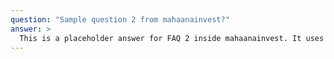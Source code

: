 ```yaml
---
question: "Sample question 2 from mahaanainvest?"
answer: >
  This is a placeholder answer for FAQ 2 inside mahaanainvest. It uses proper YAML block formatting to avoid any parsing issues.
---
```

